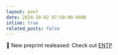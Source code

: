 ```yaml
---
layout: post
date: 2024-10-02 07:59:00-0400
inline: true
related_posts: false
---
```


📝 New preprint realeased: Check out [ENTP](https://x.com/Kangwook_Lee/status/1842020800620040549)